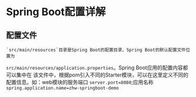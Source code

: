 # Spring Boot配置详解
## 配置文件
    `src/main/resources`目录是Spring Boot的配置目录，Spring Boot的默认配置文件位置为
`src/main/resources/application.properties`。Spring Boot应用的配置内容都可以集中在
该文件中，根据pom引入不同的Starter模块，可以在这里定义不同的配置信息。如：web模块的服务端口
`server.port=8080`;应用名称`spring.application.name=zhw-springboot-demo`<br/>
    